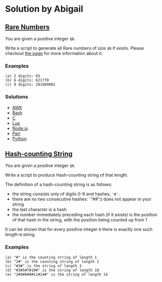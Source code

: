 # Solution by Abigail
## [Rare Numbers](https://perlweeklychallenge.org/blog/perl-weekly-challenge-102/#TASK1)


You are given a positive integer `$N`.

Write a script to generate all Rare numbers of size `$N` if exists.
Please checkout [the page](http://www.shyamsundergupta.com/rare.htm)
for more information about it.

### Examples
~~~~
(a) 2 digits: 65
(b) 6 digits: 621770
(c) 9 digits: 281089082
~~~~

### Solutions
* [AWK](awk/ch-1.awk)
* [Bash](bash/ch-1.sh)
* [C](c/ch-1.c)
* [Lua](lua/ch-1.lua)
* [Node.js](node/ch-1.js)
* [Perl](perl/ch-1.pl)
* [Python](python/ch-1.py)


## [Hash-counting String](https://perlweeklychallenge.org/blog/perl-weekly-challenge-102/#TASK2)

You are given a positive integer `$N`.

Write a script to produce Hash-counting string of that length.

The definition of a hash-counting string is as follows:
- the string consists only of digits 0-9 and hashes, `'#'`.
- there are no two consecutive hashes: `"##"z does not appear in your string
- the last character is a hash
- the number immediately preceding each hash (if it exists) is the position
  of that hash in the string, with the position being counted up from 1

It can be shown that for every positive integer `N` there is exactly one
such length-`N` string.

### Examples
~~~~
(a) "#" is the counting string of length 1
(b) "2#" is the counting string of length 2
(c) "#3#" is the string of length 3
(d) "#3#5#7#10#" is the string of length 10
(e) "2#4#6#8#11#14#" is the string of length 14
~~~~
